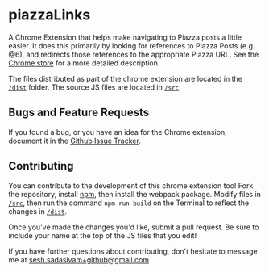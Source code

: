 # piazzaLinks
A Chrome Extension that helps make navigating to Piazza posts a little easier. It does this primarily by looking for references to Piazza Posts (e.g. @6), and redirects those references to the appropriate Piazza URL. See the [Chrome store](https://chrome.google.com/webstore/detail/piazza-links/achbgjpjibegjbdeffnggeeoehlhfkck) for a more detailed description.

The files distributed as part of the chrome extension are located in the [`/dist`](/dist) folder. The source JS files are located in [`/src`](/src).

## Bugs and Feature Requests
If you found a bug, or you have an idea for the Chrome extension, document it in the [Github Issue Tracker](https://github.com/seshrs/piazzaLinks/issues).

## Contributing
You can contribute to the development of this chrome extension too! Fork the repository, install [npm](https://www.npmjs.com/get-npm), then install the webpack package. Modify files in [`/src`](/src), then run the command `npm run build` on the Terminal to reflect the changes in [`/dist`](/dist).

Once you've made the changes you'd like, submit a pull request. Be sure to include your name at the top of the JS files that you edit!

If you have further questions about contributing, don't hesitate to message me at sesh.sadasivam+github@gmail.com
